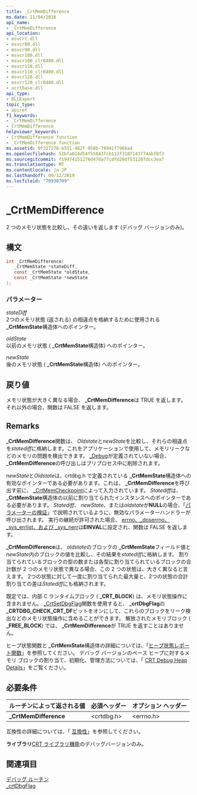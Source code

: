 ```yaml
---
title: _CrtMemDifference
ms.date: 11/04/2016
api_name:
- _CrtMemDifference
api_location:
- msvcrt.dll
- msvcr80.dll
- msvcr90.dll
- msvcr100.dll
- msvcr100_clr0400.dll
- msvcr110.dll
- msvcr110_clr0400.dll
- msvcr120.dll
- msvcr120_clr0400.dll
- ucrtbase.dll
api_type:
- DLLExport
topic_type:
- apiref
f1_keywords:
- _CrtMemDifference
- CrtMemDifference
helpviewer_keywords:
- CrtMemDifference function
- _CrtMemDifference function
ms.assetid: 0f327278-b551-482f-958b-76941f796ba4
ms.openlocfilehash: 51bfa014d54f55843fcb112f318f143774abf8f3
ms.sourcegitcommit: f19474151276d47da77cdfd20df53128fdcc3ea7
ms.translationtype: MT
ms.contentlocale: ja-JP
ms.lasthandoff: 09/12/2019
ms.locfileid: "70938709"
---
```

# <a name="_crtmemdifference"></a>_CrtMemDifference

2 つのメモリ状態を比較し、その違いを返します (デバッグ バージョンのみ)。

## <a name="syntax"></a>構文

```C
int _CrtMemDifference(
   _CrtMemState *stateDiff,
   const _CrtMemState *oldState,
   const _CrtMemState *newState
);
```

### <a name="parameters"></a>パラメーター

*stateDiff*<br/>
2つのメモリ状態 (返される) の相違点を格納するために使用される **_CrtMemState**構造体へのポインター。

*oldState*<br/>
以前のメモリ状態 ( **_CrtMemState**構造体) へのポインター。

*newState*<br/>
後のメモリ状態 ( **_CrtMemState**構造体) へのポインター。

## <a name="return-value"></a>戻り値

メモリ状態が大きく異なる場合、 **_CrtMemDifference**は TRUE を返します。 それ以外の場合、関数は FALSE を返します。

## <a name="remarks"></a>Remarks

**_CrtMemDifference**関数は、 *Oldstate*と*newState*を比較し、それらの相違点を*statediff*に格納します。これをアプリケーションで使用して、メモリリークなどのメモリの問題を検出できます。 [_Debug](../../c-runtime-library/debug.md)が定義されていない場合、 **_CrtMemDifference**の呼び出しはプリプロセス中に削除されます。

*newState*と*Oldstate*は、crtdbg.h で定義されている **_CrtMemState**構造体への有効なポインターである必要があります。これは、 **_CrtMemDifference**を呼び出す前に、 [_CrtMemCheckpoint](crtmemcheckpoint.md)によって入力されています。 *Statediff*は、 **_CrtMemState**構造体の以前に割り当てられたインスタンスへのポインターである必要があります。 *Statediff*、 *newState*、または*oldstate*が**NULL**の場合、「[パラメーターの検証](../../c-runtime-library/parameter-validation.md)」で説明されているように、無効なパラメーターハンドラーが呼び出されます。 実行の継続が許可された場合、 [errno、_doserrno、_sys_errlist、および _sys_nerr](../../c-runtime-library/errno-doserrno-sys-errlist-and-sys-nerr.md)は**EINVAL**に設定され、関数は FALSE を返します。

**_CrtMemDifference**は、 *oldstate*のブロックの **_CrtMemState**フィールド値と*newState*内のブロックの値を比較し、その結果を*statediff*に格納します。 割り当てられているブロックの型の数または各型に割り当てられているブロックの合計数が 2 つのメモリ状態で異なる場合、この 2 つの状態は、大きく異なると言えます。 2つの状態に対して一度に割り当てられた最大量と、2つの状態の合計割り当ての差は*Statediff*にも格納されます。

既定では、内部 C ランタイムブロック ( **_CRT_BLOCK**) は、メモリ状態操作に含まれません。 [_CrtSetDbgFlag](crtsetdbgflag.md)関数を使用すると、 **_crtDbgFlag**の **_CRTDBG_CHECK_CRT_DF**ビットをオンにして、これらのブロックをリーク検出などのメモリ状態操作に含めることができます。 解放されたメモリブロック ( **_FREE_BLOCK**) では、 **_CrtMemDifference**が TRUE を返すことはありません。

ヒープ状態関数と **_CrtMemState**構造体の詳細については、「[ヒープ状態レポート関数](/visualstudio/debugger/crt-debug-heap-details)」を参照してください。 デバッグ バージョンのベース ヒープに対するメモリ ブロックの割り当て、初期化、管理方法については、「 [CRT Debug Heap Details](/visualstudio/debugger/crt-debug-heap-details)」をご覧ください。

## <a name="requirements"></a>必要条件

|ルーチンによって返される値|必須ヘッダー|オプション ヘッダー|
|-------------|---------------------|---------------------|
|**_CrtMemDifference**|\<crtdbg.h>|\<errno.h>|

互換性の詳細については、「 [互換性](../../c-runtime-library/compatibility.md)」を参照してください。

**ライブラリ**[CRT ライブラリ機能](../../c-runtime-library/crt-library-features.md)のデバッグバージョンのみ。

## <a name="see-also"></a>関連項目

[デバッグ ルーチン](../../c-runtime-library/debug-routines.md)<br/>
[_crtDbgFlag](../../c-runtime-library/crtdbgflag.md)<br/>
